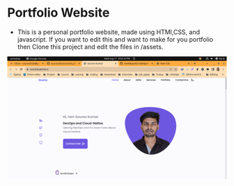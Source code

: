 # Portfolio Website

- This is a personal portfolio website, made using HTMl,CSS, and javascript. If you want to edit this and want to make for you portfolio then Clone this project and edit the files in /assets.

![name](assets/img/homepage.png)
